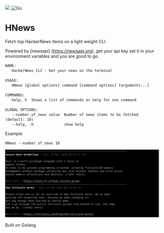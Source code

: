 <a href="https://codeclimate.com/github/SiddhantAgarwal/HNews/maintainability"><img src="https://api.codeclimate.com/v1/badges/98d61b12a9a26ce9b4b9/maintainability" /></a> ![Go](https://github.com/SiddhantAgarwal/HNews/workflows/Go/badge.svg?branch=master)
# HNews 

Fetch top HackerNews items on a light weight CLI. 

Powered by [newsapi] (https://newsapi.org), get your api key set it in your environment variables and you are good to go.


    NAME:
       HackerNews CLI - Get your news on the terminal
    
    USAGE:
       HNews [global options] command [command options] [arguments...]
    
    COMMANDS:
       help, h  Shows a list of commands or help for one command
    
    GLOBAL OPTIONS:
       --number_of_news value  Number of news items to be fetched (default: 10)
       --help, -h              show help


Example 

    HNews --number_of_news 10
    
![Sample Output](sample_out.png)


Built on Golang


